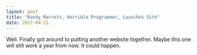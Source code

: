 ```yaml
---
layout: post
title: "Randy Marrett, Horrible Programmer, Launches Site"
date: 2017-04-21
---
```


Well. Finally got around to putting another website together. Maybe this one will still work a year from now.  It could happen.
